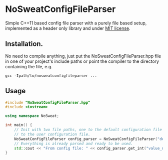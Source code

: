 NoSweatConfigFileParser
=======================

Simple C++11 based config file parser with a purely file based setup, implemented as a header only library and under [MIT license](http://www.opensource.org/licenses/MIT).

## Installation.
No need to compile anything, just put the NoSweatConfigFileParser.hpp file in one of your project's include paths or point the compiler to the directory containing the file, e.g.

```
gcc -Ipath/to/nosweatconfigfileparser ...
```

## Usage

```c++
#include "NoSweatConfigFileParser.hpp"
#include <iostream>

using namespace NoSweat;

int main() {
    // Init with two file paths, one to the default configuration file and one
    // to the user configuration file.
    NoSweatConfigFileParser config_parser = NoSweatConfigFileParser("default_config.cfg", "config.cfg");
    // Everything is already parsed and ready to be used.
    std::cout << "From config file: " << config_parser.get_int("value_name") << std::endl;
}
```
